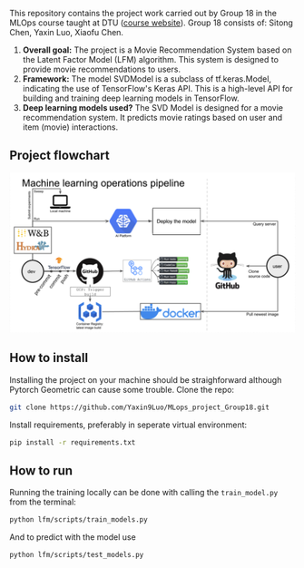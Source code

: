 This repository contains the project work carried out by Group 18 in the MLOps course taught at DTU ([course website](https://skaftenicki.github.io/dtu_mlops/)). Group 18 consists of: Sitong Chen, Yaxin Luo, Xiaofu Chen. 

1. **Overall goal:**
The project is a Movie Recommendation System based on the Latent Factor Model (LFM) algorithm. This system is designed to provide movie recommendations to users.
2. **Framework:**
The model SVDModel is a subclass of tf.keras.Model, indicating the use of TensorFlow's Keras API. This is a high-level API for building and training deep learning models in TensorFlow.
3. **Deep learning models used?**
The SVD Model is designed for a movie recommendation system. It predicts movie ratings based on user and item (movie) interactions.

## Project flowchart
![Machine Learning Operations Pipeline](reports/figures/Machine%20learning%20operations%20pipeline.png)



## How to install
Installing the project on your machine should be straighforward although Pytorch Geometric can cause some trouble. Clone the repo:
```bash
git clone https://github.com/Yaxin9Luo/MLops_project_Group18.git
```
Install requirements, preferably in seperate virtual environment:
```bash
pip install -r requirements.txt
```

## How to run
Running the training locally can be done with calling the `train_model.py` from the terminal:
```bash
python lfm/scripts/train_models.py
```
And to predict with the model use
```bash
python lfm/scripts/test_models.py
```
